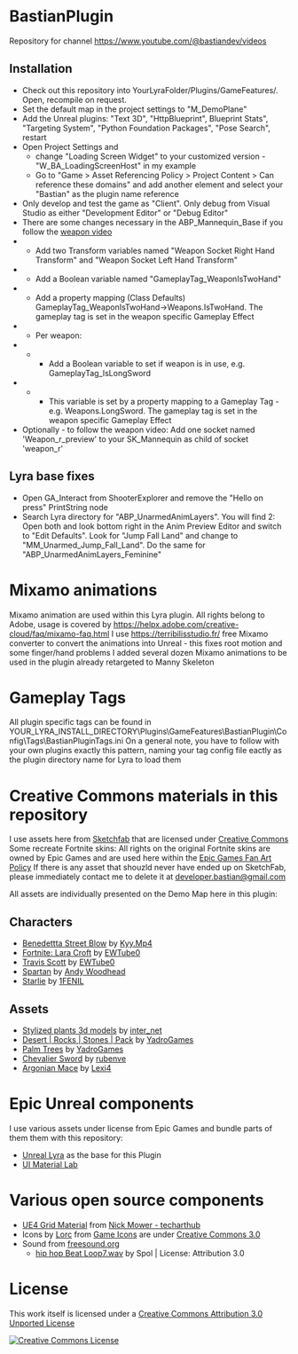 # BastianPlugin
Repository for channel https://www.youtube.com/@bastiandev/videos

## Installation
*	Check out this repository into YourLyraFolder/Plugins/GameFeatures/. Open, recompile on request.
*	Set the default map in the project settings to "M_DemoPlane"
*	Add the Unreal plugins: "Text 3D", "HttpBlueprint", Blueprint Stats", "Targeting System", "Python Foundation Packages", "Pose Search", restart
*	Open Project Settings and 
	*	change "Loading Screen Widget" to your customized version - "W_BA_LoadingScreenHost" in my example
	*	Go to "Game > Asset Referencing Policy > Project Content > Can reference these domains" and add another element and select your "Bastian" as the plugin name reference
*	Only develop and test the game as "Client". Only debug from Visual Studio as either "Development Editor" or "Debug Editor"
*	There are some changes necessary in the ABP_Mannequin_Base if you follow the [weapon video]()
*	*	Add two Transform variables named "Weapon Socket Right Hand Transform" and "Weapon Socket Left Hand Transform"
*	*	Add a Boolean variable named "GameplayTag_WeaponIsTwoHand"
*	*	Add a property mapping (Class Defaults) GameplayTag_WeaponIsTwoHand->Weapons.IsTwoHand. The gameplay tag is set in the weapon specific Gameplay Effect
*	*	Per weapon:
*	*	*	Add a Boolean variable to set if weapon is in use, e.g. GameplayTag_IsLongSword
*	*	*	This variable is set by a property mapping to a Gameplay Tag - e.g. Weapons.LongSword. The gameplay tag is set in the weapon specific Gameplay Effect
*	Optionally - to follow the weapon video: Add one socket named 'Weapon_r_preview' to your SK_Mannequin as child of socket 'weapon_r'
		
## Lyra base fixes
*	Open GA_Interact from ShooterExplorer and remove the "Hello on press" PrintString node
*	Search Lyra directory for "ABP_UnarmedAnimLayers". You will find 2: Open both and look bottom right in the Anim Preview Editor and switch to "Edit Defaults". Look for "Jump Fall Land" and change to "MM_Unarmed_Jump_Fall_Land". Do the same for "ABP_UnarmedAnimLayers_Feminine"

# Mixamo animations
Mixamo animation are used within this Lyra plugin. All rights belong to Adobe, usage is covered by https://helpx.adobe.com/creative-cloud/faq/mixamo-faq.html
I use https://terribilisstudio.fr/ free Mixamo converter to convert the animations into Unreal - this fixes root motion and some finger/hand problems
I added several dozen Mixamo animations to be used in the plugin already retargeted to Manny Skeleton

# Gameplay Tags
All plugin specific tags can be found in YOUR_LYRA_INSTALL_DIRECTORY\Plugins\GameFeatures\BastianPlugin\Config\Tags\BastianPluginTags.ini
On a general note, you have to follow with your own plugins exactly this pattern, naming your tag config file eactly as the plugin directory name for Lyra to load them

# Creative Commons materials in this repository
I use assets here from [Sketchfab](https://sketchfab.com/) that are licensed under [Creative Commons](https://creativecommons.org/licenses/by/4.0/)
Some recreate Fortnite skins: All rights on the original Fortnite skins are owned by Epic Games and are used here within the [Epic Games Fan Art Policy](https://www.epicgames.com/site/de/fan-art-policy)
If there is any asset that shouzld never have ended up on SketchFab, please immediately contact me to delete it at developer.bastian@gmail.com

All assets are individually presented on the Demo Map here in this plugin:

## Characters
*	[Benedettta Street Blow](https://sketchfab.com/3d-models/benedetta-street-blow-3caa088a69fe4023bade4360e9c68fff) by [Kyy.Mp4](https://sketchfab.com/skyzoofficial122)
*	[Fortnite: Lara Croft](https://sketchfab.com/3d-models/fortnite-lara-croft-784511309e42495b8c4b592e476c7cd1) by [EWTube0](https://sketchfab.com/EWTube0)
*	[Travis Scott](https://sketchfab.com/3d-models/fortnite-travis-scott-42af15222ab14f819708a32972a1d2c8) by [EWTube0](https://sketchfab.com/EWTube0)
*	[Spartan](https://sketchfab.com/3d-models/rigged-for-ue4-spartan-free-666f485199db43488b14035f2a3840bf) by [Andy Woodhead](https://sketchfab.com/Andywoodhead)
*	[Starlie](https://sketchfab.com/3d-models/starlie-fortnite-f78aa69d7ef0450991910b7ec8dd8188) by [1FENIL](https://sketchfab.com/1FENIL)


## Assets
*	[Stylized plants 3d models](https://sketchfab.com/3d-models/stylized-plants-3d-models-b6f9cb5d5b074e809f68bee108f2cdc3) by [inter_net](https://sketchfab.com/inter_net)
*	[Desert | Rocks | Stones | Pack](https://sketchfab.com/3d-models/desert-rocks-stones-pack-c2208f5ccc004f1681d27de67fe75799) by [YadroGames](https://sketchfab.com/yadrogames)
*	[Palm Trees](https://sketchfab.com/3d-models/palm-trees-55690379305145488e20afb05fc687e6) by [YadroGames](https://sketchfab.com/yadrogames)
*	[Chevalier Sword](https://sketchfab.com/3d-models/chevalier-sword-b2662f2666a844e8a1bd0e7c4a7672d8) by [rubenve](https://sketchfab.com/rubenve)
*	[Argonian Mace](https://skfb.ly/6sAEF) by [Lexi4](https://sketchfab.com/mr.alyxey13)

# Epic Unreal components
I use various assets under license from Epic Games and bundle parts of them them with this repository:
*	[Unreal Lyra](https://www.unrealengine.com/marketplace/en-US/product/lyra) as the base for this Plugin
*	[UI Material Lab](https://www.unrealengine.com/marketplace/en-US/product/ui-material-lab)

# Various open source components
-	[UE4 Grid Material](https://github.com/techarthub/ue4-grid-material) from [Nick Mower - techarthub](https://github.com/techarthub)
-	Icons by [Lorc](https://lorcblog.blogspot.com/) from [Game Icons](https://game-icons.net/) are under [Creative Commons 3.0](https://creativecommons.org/licenses/by/3.0/)
- 	Sound from [freesound.org](https://freesound.org/)
	- [hip hop Beat Loop7.wav](https://freesound.org/people/Spol/sounds/77199/) by Spol | License: Attribution 3.0


# License

This work itself is licensed under a <a rel="license" href="http://creativecommons.org/licenses/by/3.0/">Creative Commons Attribution 3.0 Unported License</a>


<a rel="license" href="http://creativecommons.org/licenses/by/3.0/"><img alt="Creative Commons License" style="border-width:0" src="https://i.creativecommons.org/l/by/3.0/88x31.png" /></a>
	

	
